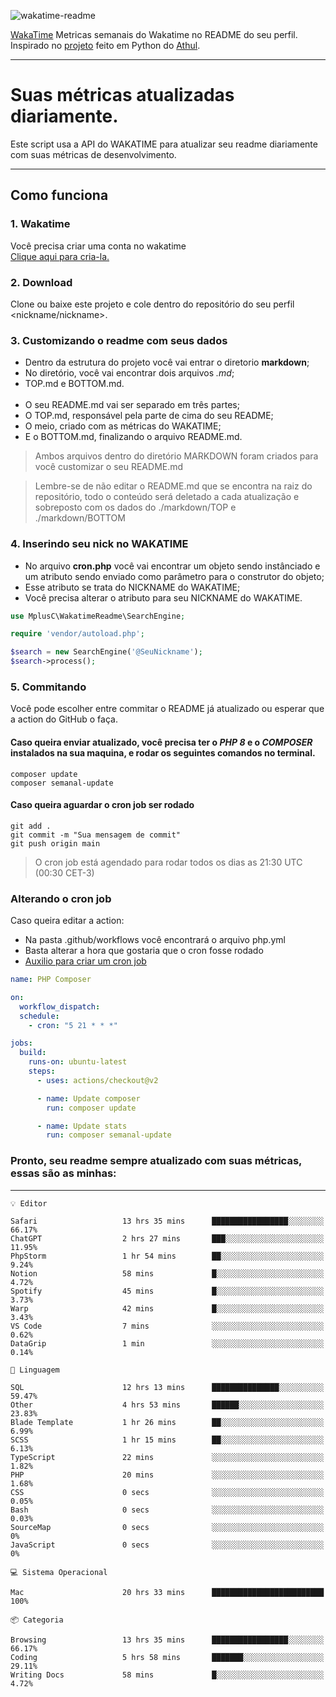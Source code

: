 ![wakatime-readme](https://socialify.git.ci/bymatheus/wakatime-readme/image?description=1&descriptionEditable=M%C3%A9tricas%20semanais%20do%20Wakatime%20no%20seu%20README%20de%20perfil.&font=KoHo&forks=1&language=1&owner=1&pattern=Signal&stargazers=1&theme=Dark)

[WakaTime](https://wakatime.com) Metricas semanais do Wakatime no README do seu perfil. <br>
Inspirado no [projeto](https://github.com/athul/waka-readme) feito em Python do [Athul](https://github.com/athul).
___

# Suas métricas atualizadas diariamente.
Este script usa a API do WAKATIME para atualizar seu readme diariamente com suas métricas de desenvolvimento.

___

## Como funciona

### 1. Wakatime
Você precisa criar uma conta no wakatime <br>
[Clique aqui para cria-la.](https://wakatime.com) 

### 2. Download
Clone ou baixe este projeto e cole dentro do repositório do seu perfil <nickname/nickname>.

### 3. Customizando o readme com seus dados
- Dentro da estrutura do projeto você vai entrar o diretorio **markdown**;  
- No diretório, você vai encontrar dois arquivos *.md*;
- TOP.md e BOTTOM.md.
<br><br>
- O seu README.md vai ser separado em três partes; 
- O TOP.md, responsável pela parte de cima do seu README;
- O meio, criado com as métricas do WAKATIME;
- E o BOTTOM.md, finalizando o arquivo README.md.<br>

> Ambos arquivos dentro do diretório MARKDOWN foram criados para você customizar o seu README.md

> Lembre-se de não editar o README.md que se encontra na raiz do repositório, todo o conteúdo será deletado a cada atualização e sobreposto com os dados do ./markdown/TOP e ./markdown/BOTTOM

### 4. Inserindo seu nick no WAKATIME
- No arquivo **cron.php** você vai encontrar um objeto sendo instânciado e um atributo sendo enviado como parâmetro para o construtor do objeto;
- Esse atributo se trata do NICKNAME do WAKATIME;
- Você precisa alterar o atributo para seu NICKNAME do WAKATIME.

```php
use MplusC\WakatimeReadme\SearchEngine;

require 'vendor/autoload.php';

$search = new SearchEngine('@SeuNickname');
$search->process();
```

### 5. Commitando
Você pode escolher entre commitar o README já atualizado ou esperar que a action do GitHub o faça. <br>

#### Caso queira enviar atualizado, você precisa ter o *PHP 8* e o *COMPOSER* instalados na sua maquina, e rodar os seguintes comandos no terminal.
```composer
composer update
composer semanal-update 
```

#### Caso queira aguardar o cron job ser rodado 
```git 
git add .
git commit -m "Sua mensagem de commit"
git push origin main
```

>O cron job está agendado para rodar todos os dias as 21:30 UTC (00:30 CET-3) 

### Alterando o cron job
Caso queira editar a action:

- Na pasta .github/workflows você encontrará o arquivo php.yml
- Basta alterar a hora que gostaria que o cron fosse rodado
- [Auxilio para criar um cron job](https://crontab.guru)

```yml
name: PHP Composer

on:
  workflow_dispatch:
  schedule:
    - cron: "5 21 * * *"

jobs:
  build:
    runs-on: ubuntu-latest
    steps:
      - uses: actions/checkout@v2

      - name: Update composer
        run: composer update

      - name: Update stats
        run: composer semanal-update
```

### Pronto, seu readme sempre atualizado com suas métricas, essas são as minhas:

___
```text
💡 Editor

Safari                   13 hrs 35 mins      █████████████████░░░░░░░░     66.17%
ChatGPT                  2 hrs 27 mins       ███░░░░░░░░░░░░░░░░░░░░░░     11.95%
PhpStorm                 1 hr 54 mins        ██░░░░░░░░░░░░░░░░░░░░░░░      9.24%
Notion                   58 mins             █░░░░░░░░░░░░░░░░░░░░░░░░      4.72%
Spotify                  45 mins             █░░░░░░░░░░░░░░░░░░░░░░░░      3.73%
Warp                     42 mins             █░░░░░░░░░░░░░░░░░░░░░░░░      3.43%
VS Code                  7 mins              ░░░░░░░░░░░░░░░░░░░░░░░░░      0.62%
DataGrip                 1 min               ░░░░░░░░░░░░░░░░░░░░░░░░░      0.14%
```
```text
💬 Linguagem

SQL                      12 hrs 13 mins      ███████████████░░░░░░░░░░     59.47%
Other                    4 hrs 53 mins       ██████░░░░░░░░░░░░░░░░░░░     23.83%
Blade Template           1 hr 26 mins        ██░░░░░░░░░░░░░░░░░░░░░░░      6.99%
SCSS                     1 hr 15 mins        ██░░░░░░░░░░░░░░░░░░░░░░░      6.13%
TypeScript               22 mins             ░░░░░░░░░░░░░░░░░░░░░░░░░      1.82%
PHP                      20 mins             ░░░░░░░░░░░░░░░░░░░░░░░░░      1.68%
CSS                      0 secs              ░░░░░░░░░░░░░░░░░░░░░░░░░      0.05%
Bash                     0 secs              ░░░░░░░░░░░░░░░░░░░░░░░░░      0.03%
SourceMap                0 secs              ░░░░░░░░░░░░░░░░░░░░░░░░░         0%
JavaScript               0 secs              ░░░░░░░░░░░░░░░░░░░░░░░░░         0%
```
```text
💻 Sistema Operacional

Mac                      20 hrs 33 mins      █████████████████████████       100%
```
```text
📦 Categoria

Browsing                 13 hrs 35 mins      █████████████████░░░░░░░░     66.17%
Coding                   5 hrs 58 mins       ███████░░░░░░░░░░░░░░░░░░     29.11%
Writing Docs             58 mins             █░░░░░░░░░░░░░░░░░░░░░░░░      4.72%
```
